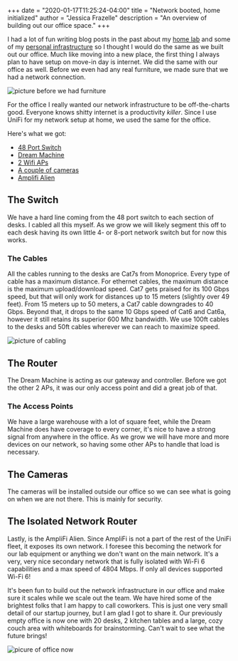 +++
date = "2020-01-17T11:25:24-04:00"
title = "Network booted, home initialized"
author = "Jessica Frazelle"
description = "An overview of building out our office space."
+++

I had a lot of fun writing blog posts in the past about my 
[home lab](https://blog.jessfraz.com/post/home-lab-is-the-dopest-lab/)
and some of my 
[personal infrastructure](https://blog.jessfraz.com/post/personal-infrastructure/)
so I thought I would do the same as we built out our office. Much like moving
into a new place, the first thing I always plan to have setup on move-in day is
internet. We did the same with our office as well. Before we even had any
real furniture, we made sure that we had a network connection.

![picture before we had furniture](/img/empty-office.jpg)

For the office I really wanted our network infrastructure to be off-the-charts
good. Everyone knows shitty internet is a productivity _killer_. Since I use
UniFi for my network setup at home, we used the same for the office.

Here's what we got:

- [48 Port Switch](https://store.ui.com/collections/routing-switching/products/usw-pro-48-poe)
- [Dream Machine](https://store.ui.com/products/unifi-dream-machine)
- [2 Wifi APs](https://store.ui.com/collections/wireless/products/unifi-ap-ac-shd)
- [A couple of cameras](https://store.ui.com/collections/surveillance/products/unifi-protect-g4-pro-camera)
- [Amplifi Alien](https://store.amplifi.com/products/amplifi-alien)

## The Switch

We have a hard line coming from the 48 port switch to each section of desks.
I cabled all this myself. As we grow we will likely segment this off to each
desk having its own little 4- or 8-port network switch but for now this works.

### The Cables

All the cables running to the desks are Cat7s from Monoprice. Every type of 
cable has a maximum distance. For ethernet cables, the maximum distance is the
maximum upload/download speed. Cat7 gets praised for its 100 Gbps speed, 
but that will only work for distances up to 15 meters (slightly over 49 feet).
From 15 meters up to 50 meters, a Cat7 cable downgrades to 40 Gbps.
Beyond that, it drops to the same 10 Gbps speed of Cat6 and Cat6a, however it 
still retains its superior 600 Mhz bandwidth. We use 100ft cables to the desks
and 50ft cables wherever we can reach to maximize speed.

![picture of cabling](/img/cabling.jpg)

## The Router 

The Dream Machine is acting as our gateway and controller. Before we got the
other 2 APs, it was our only access point and did a great job of that.

### The Access Points

We have a large warehouse with a lot of square feet, while the Dream Machine
does have coverage to every corner, it's nice to have a strong signal from
anywhere in the office. As we grow we will have more and more devices on
our network, so having some other APs to handle that load is necessary.

## The Cameras

The cameras will be installed outside our office so we can see what is going on
when we are not there. This is mainly for security.

## The Isolated Network Router

Lastly, is the AmpliFi Alien. Since AmpliFi is not a part of
the rest of the UniFi fleet, it exposes its own network. I foresee
this becoming the network for our lab equipment or anything we don't want on
the main network. It's a very, very nice secondary network that is fully
isolated with Wi-Fi 6 capabilities and a max speed of 4804 Mbps. If only all 
devices supported Wi-Fi 6!

It's been fun to build out the network infrastructure in our office and make
sure it scales while we scale out the team. We have hired some of
the brightest folks that I am happy to call coworkers.  This is just one very 
small detail of our startup journey, but I am glad I got to share it. Our
previously empty office is now one with 20 desks, 2 kitchen tables and a 
large, cozy couch area with whiteboards for brainstorming. Can't wait to see 
what the future brings!

![picure of office now](/img/office-jan.jpg)
